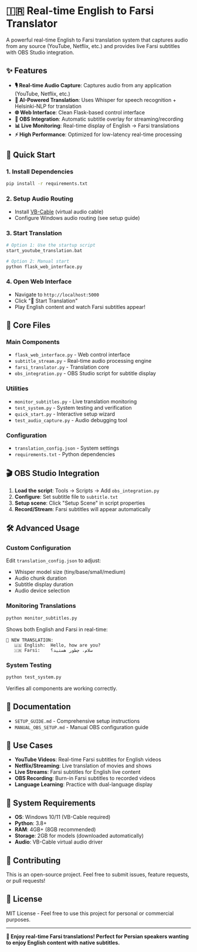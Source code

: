 # 🇮🇷 Real-time English to Farsi Translator

A powerful real-time English to Farsi translation system that captures audio from any source (YouTube, Netflix, etc.) and provides live Farsi subtitles with OBS Studio integration.

## ✨ Features

- **🎙️ Real-time Audio Capture**: Captures audio from any application (YouTube, Netflix, etc.)
- **🧠 AI-Powered Translation**: Uses Whisper for speech recognition + Helsinki-NLP for translation
- **🌐 Web Interface**: Clean Flask-based control interface
- **🎥 OBS Integration**: Automatic subtitle overlay for streaming/recording
- **📊 Live Monitoring**: Real-time display of English → Farsi translations
- **⚡ High Performance**: Optimized for low-latency real-time processing

## 🚀 Quick Start

### 1. Install Dependencies
```bash
pip install -r requirements.txt
```

### 2. Setup Audio Routing
- Install [VB-Cable](https://vb-audio.com/Cable/) (virtual audio cable)
- Configure Windows audio routing (see setup guide)

### 3. Start Translation
```bash
# Option 1: Use the startup script
start_youtube_translation.bat

# Option 2: Manual start
python flask_web_interface.py
```

### 4. Open Web Interface
- Navigate to `http://localhost:5000`
- Click "🚀 Start Translation"
- Play English content and watch Farsi subtitles appear!

## 📁 Core Files

### **Main Components**
- `flask_web_interface.py` - Web control interface
- `subtitle_stream.py` - Real-time audio processing engine  
- `farsi_translator.py` - Translation core
- `obs_integration.py` - OBS Studio script for subtitle display

### **Utilities**
- `monitor_subtitles.py` - Live translation monitoring
- `test_system.py` - System testing and verification
- `quick_start.py` - Interactive setup wizard
- `test_audio_capture.py` - Audio debugging tool

### **Configuration**
- `translation_config.json` - System settings
- `requirements.txt` - Python dependencies

## 🎬 OBS Studio Integration

1. **Load the script**: Tools → Scripts → Add `obs_integration.py`
2. **Configure**: Set subtitle file to `subtitle.txt`
3. **Setup scene**: Click "Setup Scene" in script properties
4. **Record/Stream**: Farsi subtitles will appear automatically

## 🛠️ Advanced Usage

### **Custom Configuration**
Edit `translation_config.json` to adjust:
- Whisper model size (tiny/base/small/medium)
- Audio chunk duration
- Subtitle display duration
- Audio device selection

### **Monitoring Translations**
```bash
python monitor_subtitles.py
```
Shows both English and Farsi in real-time:
```
🎯 NEW TRANSLATION:
   🇺🇸 English:  Hello, how are you?
   🇮🇷 Farsi:    سلام، چطور هستید؟
```

### **System Testing**
```bash
python test_system.py
```
Verifies all components are working correctly.

## 📖 Documentation

- `SETUP_GUIDE.md` - Comprehensive setup instructions
- `MANUAL_OBS_SETUP.md` - Manual OBS configuration guide

## 🎯 Use Cases

- **YouTube Videos**: Real-time Farsi subtitles for English videos
- **Netflix/Streaming**: Live translation of movies and shows  
- **Live Streams**: Farsi subtitles for English live content
- **OBS Recording**: Burn-in Farsi subtitles to recorded videos
- **Language Learning**: Practice with dual-language display

## 🔧 System Requirements

- **OS**: Windows 10/11 (VB-Cable required)
- **Python**: 3.8+ 
- **RAM**: 4GB+ (8GB recommended)
- **Storage**: 2GB for models (downloaded automatically)
- **Audio**: VB-Cable virtual audio driver

## 🤝 Contributing

This is an open-source project. Feel free to submit issues, feature requests, or pull requests!

## 📄 License

MIT License - Feel free to use this project for personal or commercial purposes.

---

**🎉 Enjoy real-time Farsi translations! Perfect for Persian speakers wanting to enjoy English content with native subtitles.** 